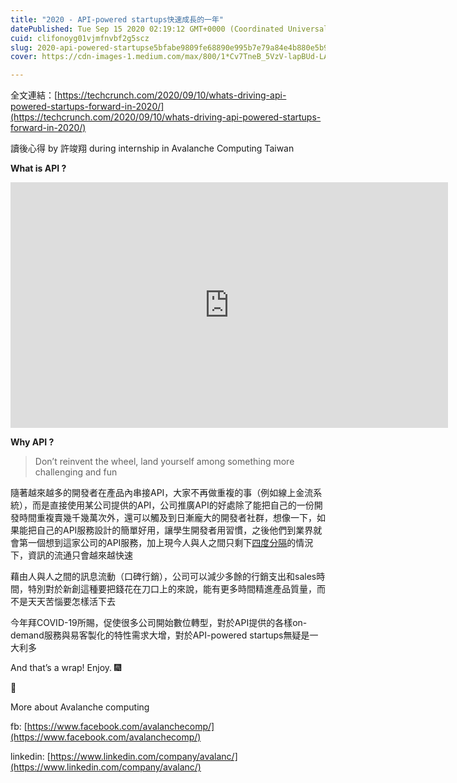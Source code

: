 ```yaml
---
title: "2020 - API-powered startups快速成長的一年"
datePublished: Tue Sep 15 2020 02:19:12 GMT+0000 (Coordinated Universal Time)
cuid: clifonoyg01vjmfnvbf2g5scz
slug: 2020-api-powered-startupse5bfabe9809fe68890e995b7e79a84e4b880e5b9b4-5304a501fa9
cover: https://cdn-images-1.medium.com/max/800/1*Cv7TneB_5VzV-lapBUd-LA.jpeg

---
```


全文連結：[https://techcrunch.com/2020/09/10/whats-driving-api-powered-startups-forward-in-2020/](https://techcrunch.com/2020/09/10/whats-driving-api-powered-startups-forward-in-2020/)

讀後心得 by 許竣翔 during internship in Avalanche Computing Taiwan

**What is API ?**

<iframe src="https://www.youtube.com/embed/zvKadd9Cflc?feature=oembed" width="700" height="393" frameborder="0" scrolling="no"></iframe>

**Why API ?**

> Don’t reinvent the wheel, land yourself among something more challenging and fun

隨著越來越多的開發者在產品內串接API，大家不再做重複的事（例如線上金流系統），而是直接使用某公司提供的API，公司推廣API的好處除了能把自己的一份開發時間重複賣幾千幾萬次外，還可以觸及到日漸龐大的開發者社群，想像一下，如果能把自己的API服務設計的簡單好用，讓學生開發者用習慣，之後他們到業界就會第一個想到這家公司的API服務，加上現今人與人之間只剩下[四度分隔](https://www.bnext.com.tw/article/20973/BN-ARTICLE-20973)的情況下，資訊的流通只會越來越快速

藉由人與人之間的訊息流動（口碑行銷），公司可以減少多餘的行銷支出和sales時間，特別對於新創這種要把錢花在刀口上的來說，能有更多時間精進產品質量，而不是天天苦惱要怎樣活下去

今年拜COVID-19所賜，促使很多公司開始數位轉型，對於API提供的各樣on-demand服務與易客製化的特性需求大增，對於API-powered startups無疑是一大利多

And that’s a wrap! Enjoy. 🎆

👏

More about Avalanche computing

fb: [https://www.facebook.com/avalanchecomp/](https://www.facebook.com/avalanchecomp/)

linkedin: [https://www.linkedin.com/company/avalanc/](https://www.linkedin.com/company/avalanc/)